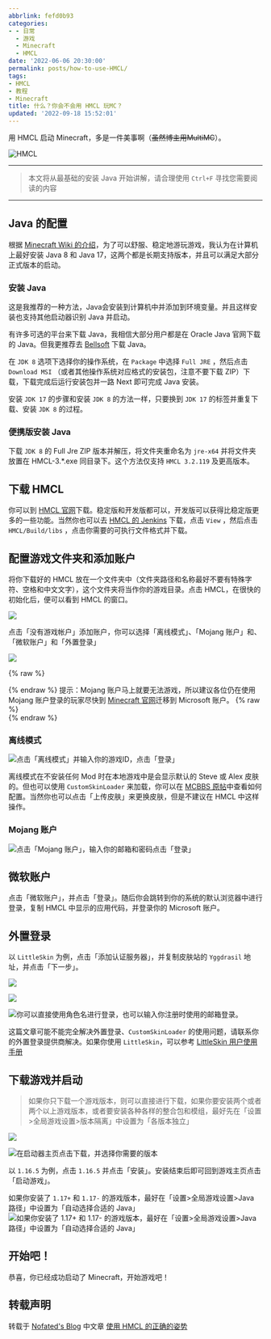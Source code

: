 ```yaml
---
abbrlink: fefd0b93
categories:
- - 日常
  - 游戏
  - Minecraft
  - HMCL
date: '2022-06-06 20:30:00'
permalink: posts/how-to-use-HMCL/
tags:
- HMCL
- 教程
- Minecraft
title: 什么？你会不会用 HMCL 玩MC？
updated: '2022-09-18 15:52:01'
---
```

用 HMCL 启动 Minecraft，多是一件美事啊（~~虽然博主用MultiMC~~）。

![HMCL](https://off.cx/img/HMCL.jpg "HMCL")

<!-- more -->

---

> 本文将从最基础的安装 Java 开始讲解，请合理使用 `Ctrl+F` 寻找您需要阅读的内容

---

## Java 的配置

根据 [Minecraft Wiki 的介绍](https://wiki.biligame.com/mc/Java%E7%89%88#.E8.BD.AF.E4.BB.B6.E9.9C.80.E6.B1.82)，为了可以舒服、稳定地游玩游戏，我认为在计算机上最好安装 Java 8 和 Java 17，这两个都是长期支持版本，并且可以满足大部分正式版本的启动。

### 安装 Java

这是我推荐的一种方法，Java会安装到计算机中并添加到环境变量。并且这样安装也支持其他启动器识别 Java 并启动。

有许多可选的平台来下载 Java，我相信大部分用户都是在 Oracle Java 官网下载的 Java。但我更推荐去 [Bellsoft](https://bell-sw.com/pages/downloads/) 下载 Java。

在 `JDK 8` 选项下选择你的操作系统，在 `Package` 中选择 `Full JRE` ，然后点击 `Download MSI` （或者其他操作系统对应格式的安装包，注意不要下载 ZIP）下载，下载完成后运行安装包并一路 Next 即可完成 Java 安装。

安装 `JDK 17` 的步骤和安装 `JDK 8` 的方法一样，只要换到 `JDK 17` 的标签并重复下载、安装 `JDK 8` 的过程。

### 便携版安装 Java

下载 `JDK 8` 的 Full Jre ZIP 版本并解压，将文件夹重命名为 `jre-x64` 并将文件夹放置在 HMCL-3.*.exe 同目录下。这个方法仅支持 `HMCL 3.2.119` 及更高版本。

## 下载 HMCL

你可以到 [HMCL 官网](https://hmcl.huangyuhui.net/download/)下载。稳定版和开发版都可以，开发版可以获得比稳定版更多的一些功能。当然你也可以去 [HMCL 的 Jenkins](http://ci.huangyuhui.net/job/HMCL/) 下载，点击 `View` ，然后点击 `HMCL/Build/libs` ，点击你需要的可执行文件格式并下载。

## 配置游戏文件夹和添加账户

将你下载好的 HMCL 放在一个文件夹中（文件夹路径和名称最好不要有特殊字符、空格和中文文字），这个文件夹将当作你的游戏目录。点击 HMCL，在很快的初始化后，便可以看到 HMCL 的窗口。

![](https://pic.rmb.bdstatic.com/bjh/d08152093e341e87130f77fae210b0dc.png)

点击「没有游戏帐户」添加账户，你可以选择「离线模式」、「Mojang 账户」和、「微软账户」和「外置登录」

![](https://pic.rmb.bdstatic.com/bjh/53406e28cff59f7f91a0ce89be7a4989.png)

{% raw %}<article class="message is-info"><div class="message-body">{% endraw %}
提示：Mojang 账户马上就要无法游戏，所以建议各位仍在使用 Mojang 账户登录的玩家尽快到 [Minecraft 官网](https://minecraft.net)迁移到 Microsoft 账户。
{% raw %}</div></article>{% endraw %}

### 离线模式

![点击「离线模式」并输入你的游戏ID，点击「登录」](https://pic.rmb.bdstatic.com/bjh/429b5dd14adcb75b7dccb022bc125d90.png)

离线模式在不安装任何 Mod 时在本地游戏中是会显示默认的 Steve 或 Alex 皮肤的。但也可以使用 `CustomSkinLoader` 来加载，你可以在 [MCBBS 原帖](https://www.mcbbs.net/thread-269807-1-1.html)中查看如何配置。当然你也可以点击「上传皮肤」来更换皮肤，但是不建议在 HMCL 中这样操作。

### Mojang 账户

![点击「Mojang 账户」，输入你的邮箱和密码点击「登录」](https://pic.rmb.bdstatic.com/bjh/9037fb15ab14163cc3a8e0b4d88e0af6.png)

## 微软账户

点击「微软账户」，并点击「登录」。随后你会跳转到你的系统的默认浏览器中进行登录，复制 HMCL 中显示的应用代码，并登录你的 Microsoft 账户。

## 外置登录

以 `LittleSkin` 为例，点击「添加认证服务器」，并复制皮肤站的 `Yggdrasil` 地址，并点击「下一步」。

![](https://pic.rmb.bdstatic.com/bjh/a888ac2f11e6aeead9c5a0f7fcc0ce20.png)

![](https://pic.rmb.bdstatic.com/bjh/7e1cffff886342e6cdc074adca9055bf.png)

![你可以直接使用角色名进行登录，也可以输入你注册时使用的邮箱登录。](https://pic.rmb.bdstatic.com/bjh/4060043ffa149d1ad0de23e6c4b0d6ac.png)

这篇文章可能不能完全解决外置登录、`CustomSkinLoader` 的使用问题，请联系你的外置登录提供商解决。如果你使用 `LittleSkin`，可以参考 [LittleSkin 用户使用手册](https://manual.littlesk.in/)

## 下载游戏并启动

> 如果你只下载一个游戏版本，则可以直接进行下载，如果你要安装两个或者两个以上游戏版本，或者要安装各种各样的整合包和模组，最好先在「设置>全局游戏设置>版本隔离」中设置为「各版本独立」

![](https://pic.rmb.bdstatic.com/bjh/25fe5e20182494aad0aec060ad45fd41.png)

![在启动器主页点击下载，并选择你需要的版本](https://pic.rmb.bdstatic.com/bjh/c528dc4624426cc8ee512f840216442a.png)

以 `1.16.5` 为例，点击 `1.16.5` 并点击「安装」。安装结束后即可回到游戏主页点击「启动游戏」。

如果你安装了 `1.17+` 和 `1.17-` 的游戏版本，最好在「设置>全局游戏设置>Java 路径」中设置为「自动选择合适的 Java」
![如果你安装了 `1.17+` 和 `1.17-` 的游戏版本，最好在「设置>全局游戏设置>Java 路径」中设置为「自动选择合适的 Java」](https://pic.rmb.bdstatic.com/bjh/b65fe2641a34e58a28f8b482015081ee.png "如果你安装了 `1.17+` 和 `1.17-` 的游戏版本，最好在「设置>全局游戏设置>Java 路径」中设置为「自动选择合适的 Java」")

## 开始吧！

恭喜，你已经成功启动了 Minecraft，开始游戏吧！

## 转载声明

转载于 [Nofated's Blog](https://blog.nofated.win/ "Nofated's Blog") 中文章 [使用 HMCL 的正确的姿势](https://blog.nofated.win/2022/02/18/how-to-use-HMCL/)